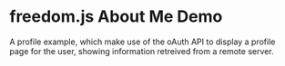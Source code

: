 freedom.js About Me Demo
========================

A profile example, which make use of the oAuth API to display
a profile page for the user, showing information retreived from a remote
server.
